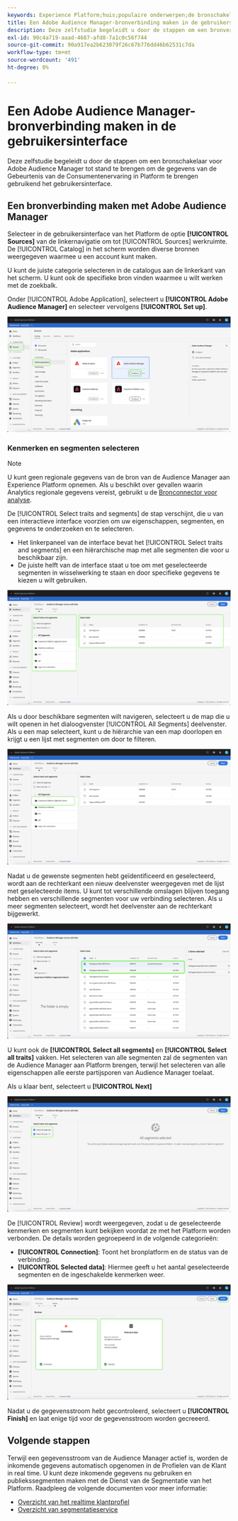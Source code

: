 ```yaml
---
keywords: Experience Platform;huis;populaire onderwerpen;de bronschakelaar van de manager van het publiek;Audience Manager;de schakelaar van de publieksmanager
title: Een Adobe Audience Manager-bronverbinding maken in de gebruikersinterface
description: Deze zelfstudie begeleidt u door de stappen om een bronverbinding voor Adobe Audience Manager tot stand te brengen om de gegevens van de Gebeurtenis van de Consumentenervaring in Platform te brengen gebruikend het gebruikersinterface.
exl-id: 90c4a719-aaad-4687-afd8-7a1c0c56f744
source-git-commit: 90a917ea2b623079f26c67b776dd46b62531c7da
workflow-type: tm+mt
source-wordcount: '491'
ht-degree: 0%

---
```


# Een Adobe Audience Manager-bronverbinding maken in de gebruikersinterface

Deze zelfstudie begeleidt u door de stappen om een bronschakelaar voor Adobe Audience Manager tot stand te brengen om de gegevens van de Gebeurtenis van de Consumentenervaring in Platform te brengen gebruikend het gebruikersinterface.

## Een bronverbinding maken met Adobe Audience Manager

Selecteer in de gebruikersinterface van het Platform de optie **[!UICONTROL Sources]** van de linkernavigatie om tot [!UICONTROL Sources] werkruimte. De [!UICONTROL Catalog] in het scherm worden diverse bronnen weergegeven waarmee u een account kunt maken.

U kunt de juiste categorie selecteren in de catalogus aan de linkerkant van het scherm. U kunt ook de specifieke bron vinden waarmee u wilt werken met de zoekbalk.

Onder [!UICONTROL Adobe Application], selecteert u **[!UICONTROL Adobe Audience Manager]** en selecteer vervolgens **[!UICONTROL Set up]**.

![catalogus](../../../../images/tutorials/create/aam/catalog.png)

### Kenmerken en segmenten selecteren

>[!NOTE]
>
>U kunt geen regionale gegevens van de bron van de Audience Manager aan Experience Platform opnemen. Als u beschikt over gevallen waarin Analytics regionale gegevens vereist, gebruikt u de [Bronconnector voor analyse](../adobe-applications/analytics.md).

De [!UICONTROL Select traits and segments] de stap verschijnt, die u van een interactieve interface voorzien om uw eigenschappen, segmenten, en gegevens te onderzoeken en te selecteren.

* Het linkerpaneel van de interface bevat het [!UICONTROL Select traits and segments] en een hiërarchische map met alle segmenten die voor u beschikbaar zijn.
* De juiste helft van de interface staat u toe om met geselecteerde segmenten in wisselwerking te staan en door specifieke gegevens te kiezen u wilt gebruiken.

![add-data](../../../../images/tutorials/create/aam/add-data.png)

Als u door beschikbare segmenten wilt navigeren, selecteert u de map die u wilt openen in het dialoogvenster [!UICONTROL All Segments] deelvenster. Als u een map selecteert, kunt u de hiërarchie van een map doorlopen en krijgt u een lijst met segmenten om door te filteren.

![segmentmap](../../../../images/tutorials/create/aam/segment-folder.png)

Nadat u de gewenste segmenten hebt geïdentificeerd en geselecteerd, wordt aan de rechterkant een nieuw deelvenster weergegeven met de lijst met geselecteerde items. U kunt tot verschillende omslagen blijven toegang hebben en verschillende segmenten voor uw verbinding selecteren. Als u meer segmenten selecteert, wordt het deelvenster aan de rechterkant bijgewerkt.

![select-data](../../../../images/tutorials/create/aam/select-data.png)

U kunt ook de **[!UICONTROL Select all segments]** en **[!UICONTROL Select all traits]** vakken. Het selecteren van alle segmenten zal de segmenten van de Audience Manager aan Platform brengen, terwijl het selecteren van alle eigenschappen alle eerste partijsporen van Audience Manager toelaat.

Als u klaar bent, selecteert u **[!UICONTROL Next]**

![alle segmenten](../../../../images/tutorials/create/aam/all-segments.png)

De [!UICONTROL Review] wordt weergegeven, zodat u de geselecteerde kenmerken en segmenten kunt bekijken voordat ze met het Platform worden verbonden. De details worden gegroepeerd in de volgende categorieën:

* **[!UICONTROL Connection]**: Toont het bronplatform en de status van de verbinding.
* **[!UICONTROL Selected data]**: Hiermee geeft u het aantal geselecteerde segmenten en de ingeschakelde kenmerken weer.

![revisie](../../../../images/tutorials/create/aam/review.png)

Nadat u de gegevensstroom hebt gecontroleerd, selecteert u **[!UICONTROL Finish]** en laat enige tijd voor de gegevensstroom worden gecreeerd.

## Volgende stappen

Terwijl een gegevensstroom van de Audience Manager actief is, worden de inkomende gegevens automatisch opgenomen in de Profielen van de Klant in real time. U kunt deze inkomende gegevens nu gebruiken en publiekssegmenten maken met de Dienst van de Segmentatie van het Platform. Raadpleeg de volgende documenten voor meer informatie:

* [Overzicht van het realtime klantprofiel](../../../../../profile/home.md)
* [Overzicht van segmentatieservice](../../../../../segmentation/home.md)
